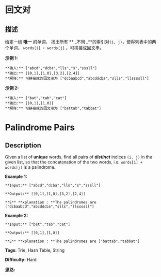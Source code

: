 # 回文对

## 描述

给定一组 **唯一** 的单词， 找出所有 ** _不同  _**的索引对`(i, j)`，使得列表中的两个单词， `words[i] + words[j]` ，可拼接成回文串。

**示例 1:**

    
    
    **输入:** ["abcd","dcba","lls","s","sssll"]
    **输出:** [[0,1],[1,0],[3,2],[2,4]] 
    **解释:** 可拼接成的回文串为 ["dcbaabcd","abcddcba","slls","llssssll"]
    

**示例 2:**

    
    
    **输入:** ["bat","tab","cat"]
    **输出:** [[0,1],[1,0]] 
    **解释:** 可拼接成的回文串为 ["battab","tabbat"]



# Palindrome Pairs

## Description



Given a list of **unique** words, find all pairs of **_distinct_** indices `(i, j)` in the given list, so that the concatenation of the two words, i.e. `words[i] + words[j]` is a palindrome.

**Example 1:**

    
    
    **Input:** ["abcd","dcba","lls","s","sssll"]
    **Output:** [[0,1],[1,0],[3,2],[2,4]] 
    **E** **xplanation : **The palindromes are ["dcbaabcd","abcddcba","slls","llssssll"]
    

**Example 2:**

    
    
    **Input:** ["bat","tab","cat"]
    **Output:** [[0,1],[1,0]] 
    **E** **xplanation : **The palindromes are ["battab","tabbat"]
    


**Tags:** Trie, Hash Table, String

**Difficulty:** Hard

**思路:**

